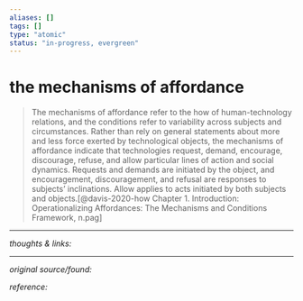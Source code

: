 ```yaml
---
aliases: []
tags: []
type: "atomic"
status: "in-progress, evergreen"
---
```


# the mechanisms of affordance

> The mechanisms of affordance refer to the how of human-technology relations, and the conditions refer to variability across subjects and circumstances. Rather than rely on general statements about more and less force exerted by technological objects, the mechanisms of affordance indicate that technologies request, demand, encourage, discourage, refuse, and allow particular lines of action and social dynamics. Requests and demands are initiated by the object, and encouragement, discouragement, and refusal are responses to subjects’ inclinations. Allow applies to acts initiated by both subjects and objects.[@davis-2020-how Chapter 1. Introduction: Operationalizing Affordances: The Mechanisms and Conditions Framework, n.pag]

---

_thoughts & links:_




---

_original source/found:_ 

_reference:_ 

